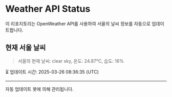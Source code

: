 
# Weather API Status

이 리포지토리는 OpenWeather API를 사용하여 서울의 날씨 정보를 자동으로 업데이트합니다.

## 현재 서울 날씨
> 서울의 현재 날씨: clear sky, 온도: 24.87°C, 습도: 16%

⏳ 업데이트 시간: 2025-03-26 08:36:35 (UTC)

---
자동 업데이트 봇에 의해 관리됩니다.
